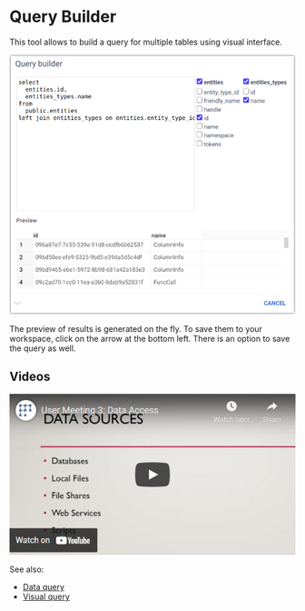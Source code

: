 <!-- TITLE: Query Builder -->
<!-- SUBTITLE: -->

# Query Builder

This tool allows to build a query for multiple tables using visual interface.

![Query Builder](query-builder.png "Query Builder")

The preview of results is generated on the fly. To save them to your workspace, click on the arrow at the bottom left. There is an option to save the query as well.

## Videos

[![Query Builder](../uploads/youtube/query_builder.png "Open on Youtube")](https://www.youtube.com/watch?v=dKrCk38A1m8&t=1688s)

See also:

  * [Data query](data-query.md)
  * [Visual query](db-visual-query.md)